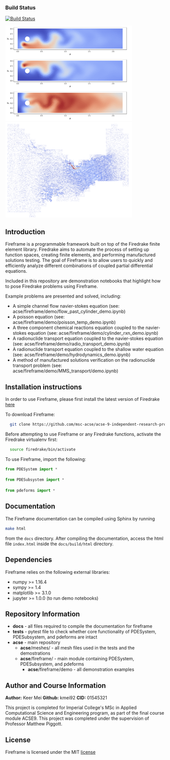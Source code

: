 ### Build Status
[![Build Status](https://travis-ci.com/msc-acse/acse-9-independent-research-project-kmei92.svg?branch=master)](https://travis-ci.com/msc-acse/acse-9-independent-research-project-kmei92)

<img src="imgs/fireframe_rxns.png" title="Three component flow coupled chemical reactions" width="400" height="300" /><img src="imgs/gibraltar_flow.png" title="Velocity of shallow water equations solved on the Strait of Gibraltar" width="400" height="300" />

## Introduction
Fireframe is a programmable framework built on top of the Firedrake finite element library. Firedrake aims to automate the process
of setting up function spaces, creating finite elements, and performing manufactured solutions testing.
The goal of Fireframe is to allow users to quickly and efficiently analyze different combinations of coupled partial differential equations.

Included in this repository are demonstration notebooks that highlight how to pose Firedrake problems using Fireframe.

Example problems are presented and solved, including:
 - A simple channel flow navier-stokes equation (see: acse/fireframe/demo/flow_past_cylinder_demo.ipynb)
 - A poisson equation (see: acse/fireframe/demo/poisson_temp_demo.ipynb)
 - A three component chemical reactions  equation coupled to the navier-stokes equation (see: acse/fireframe/demo/cylinder_rxn_demo.ipynb)
 - A radionuclide transport equation coupled to the navier-stokes equation (see: acse/fireframe/demo/radio_transport_demo.ipynb)
 - A radionuclide transport equation coupled to the shallow water equation (see: acse/fireframe/demo/hydrodynamics_demo.ipynb)
 - A method of manufactured solutions verification on the radionuclide transport problem (see: acse/fireframe/demo/MMS_transport/demo.ipynb)

## Installation instructions
In order to use Fireframe, please first install the latest version of Firedrake [here](https://www.firedrakeproject.org/download.html)

To download Fireframe:
```bash
  git clone https://github.com/msc-acse/acse-9-independent-research-project-kmei92.git
```
Before attempting to use Fireframe or any Firedrake functions, activate the Firedrake virtualenv first:
```bash
  source firedrake/bin/activate
```
To use Fireframe, import the following:
```python
from PDESystem import *

from PDESubsystem import *

from pdeforms import *
```
## Documentation
The Fireframe documentation can be compiled using Sphinx by running
```bash
make html
```

from the `docs` directory. After compiling the documentation, access the html file `index.html` inside the `docs/build/html` directory.

## Dependencies
Fireframe relies on the following external libraries:

 - numpy >= 1.16.4
 - sympy >= 1.4
 - matplotlib >= 3.1.0
 - jupyter >= 1.0.0 (to run demo notebooks)

## Repository Information
* __docs__				- all files required to compile the documentation for fireframe
* __tests__				- pytest file to check whether core functionality of PDESystem, PDESubsystem, and pdeforms are intact
* __acse__				- main repository
    * __acse__/meshes/			- all mesh files used in the tests and the demostrations
    * __acse__/fireframe/		- main module containing PDESystem, PDESubsystem, and pdeforms
        * __acse__/fireframe/demo	- all demonstration examples 

## Author and Course Information
__Author:__ Keer Mei
__Github:__ kmei92
__CID:__ 01545321

This project is completed for Imperial College's MSc in Applied Computational Science and Engineering program,
as part of the final course module ACSE9. This project was completed under the supervision of Professor Matthew Piggott. 
## License
Fireframe is licensed under the MIT [license](https://github.com/msc-acse/acse-9-independent-research-project-kmei92/blob/master/LICENSE)

